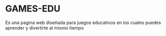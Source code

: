 # GAMES-EDU
Es una pagina web diseñada para juegos educativos en los cuales puedes aprender y divertirte al mismo tiempo
